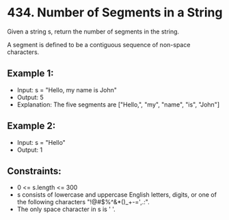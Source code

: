 # 434. Number of Segments in a String

Given a string s, return the number of segments in the string.

A segment is defined to be a contiguous sequence of non-space characters.

## Example 1:

- Input: s = "Hello, my name is John"
- Output: 5
- Explanation: The five segments are ["Hello,", "my", "name", "is", "John"]

## Example 2:

- Input: s = "Hello"
- Output: 1

## Constraints:

- 0 <= s.length <= 300
- s consists of lowercase and uppercase English letters, digits, or one of the following characters "!@#$%^&*()_+-=',.:".
- The only space character in s is ' '.